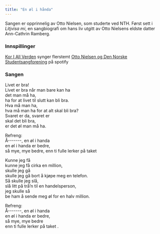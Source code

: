```yaml
---
title: "En øl i hånda"
---
```


Sangen er opprinnelig av Otto Nielsen, som studerte ved NTH. Først sett i _Litjvisa mi_, en sangbiografi om hans liv utgitt av Otto Nielsens eldste datter Ann-Cathrin Ramberg.

### **Innspillinger**

[Kor I All Verden](https://www.youtube.com/watch?v=kptE9R7SxX8) synger flerstemt
[Otto Nielsen og Den Norske Studentsangforening](http://open.spotify.com/track/681rpbNuR41d7XwM86XTtG) på spotify

### **Sangen**

Livet er bra!  
Livet er bra når man bare kan ha  
det man må ha,  
ha for at livet til slutt kan bli bra.  
Hva må man ha,  
hva må man ha for at alt skal bli bra?  
Svaret er da, svaret er  
skal det bli bra,  
er det øl man må ha.  

Refreng:  
Å-------, en øl i handa  
en øl i handa er bedre,  
så mye, mye bedre,
enn ti fulle lerker på taket  

Kunne jeg få  
kunne jeg få cirka en million,  
skulle jeg gå  
skulle jeg gå bort å kjøpe meg en telefon.  
Så skulle jeg slå,  
slå litt på trå’n til en handelsperson,  
jeg skulle så  
be ham å sende meg øl for en halv million.  

Refreng:  
Å-------, en øl i handa  
en øl i handa er bedre,  
så mye, mye bedre  
enn ti fulle lerker på taket .  